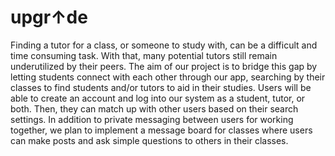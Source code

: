 # upgr↑de

Finding a tutor for a class, or someone to study with, can be a difficult and time consuming task. With that, many potential tutors still remain underutilized by their peers. The aim of our project is to bridge this gap by letting students connect with each other through our app, searching by their classes to find students and/or tutors to aid in their studies.  Users will be able to create an account and log into our system as a student, tutor, or both. Then, they can match up with other users based on their search settings.  In addition to private messaging between users for working together, we plan to implement a message board for classes where users can make posts and ask simple questions to others in their classes.
